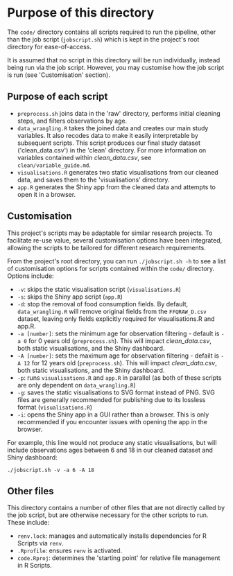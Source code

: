 # Purpose of this directory

The `code/` directory contains all scripts required to run the pipeline, other than the job script (`jobscript.sh`) which is kept in the project's root directory for ease-of-access.

It is assumed that no script in this directory will be run individually, instead being run via the job script. However, you may customise how the job script is run (see 'Customisation' section).

## Purpose of each script 
* `preprocess.sh` joins data in the 'raw' directory, performs initial cleaning steps, and filters observations by age.
* `data_wrangling.R` takes the joined data and creates our main study variables. It also recodes data to make it easily interpretable by subsequent scripts. This script produces our final study dataset ('clean_data.csv') in the 'clean' directory. For more information on variables contained within *clean_data.csv*, see `clean/variable_guide.md`.
* `visualisations.R` generates two static visualisations from our cleaned data, and saves them to the 'visualisations' directory.
* `app.R` generates the Shiny app from the cleaned data and attempts to open it in a browser.

## Customisation

This project's scripts may be adaptable for similar research projects. To facilitate re-use value, several customisation options have been integrated, allowing the scripts to be tailored for different research requirements.

From the project's root directory, you can run `./jobscript.sh -h` to see a list of customisation options for scripts contained within the `code/` directory. Options include:
* `-v`: skips the static visualisation script (`visualisations.R`)
* `-s`: skips the Shiny app script (`app.R`)
* `-d`: stop the removal of food consumption fields. By default, `data_wrangling.R` will remove original fields from the `FFQRAW_D.csv` dataset, leaving only fields explicitly required for visualisations.R and app.R.
* `-a [number]`: sets the minimum age for observation filtering - default is `-a 0` for 0 years old (`preprocess.sh`). This will impact _clean_data.csv_, both static visualisations, and the Shiny dashboard.
* `-A [number]`: sets the maximum age for observation filtering - defailt is `-A 12` for 12 years old (`preprocess.sh`). This will impact _clean_data.csv_, both static visualisations, and the Shiny dashboard.
* `-p`: runs `visualisations.R` and `app.R` in parallel (as both of these scripts are only dependent on `data_wrangling.R`)
* `-g`: saves the static visualisations to SVG format instead of PNG. SVG files are generally recommended for publishing due to its lossless format (`visualisations.R`)
* `-i`: opens the Shiny app in a GUI rather than a browser. This is only recommended if you encounter issues with opening the app in the browser.

For example, this line would not produce any static visualisations, but will include observations ages between 6 and 18 in our cleaned dataset and Shiny dashboard:
```
./jobscript.sh -v -a 6 -A 18
```

## Other files

This directory contains a number of other files that are not directly called by the job script, but are otherwise necessary for the other scripts to run. These include:
* `renv.lock`: manages and automatically installs dependencies for R Scripts via `renv`.
* `.Rprofile`: ensures `renv` is activated.
* `code.Rproj`: determines the 'starting point' for relative file management in R Scripts.
